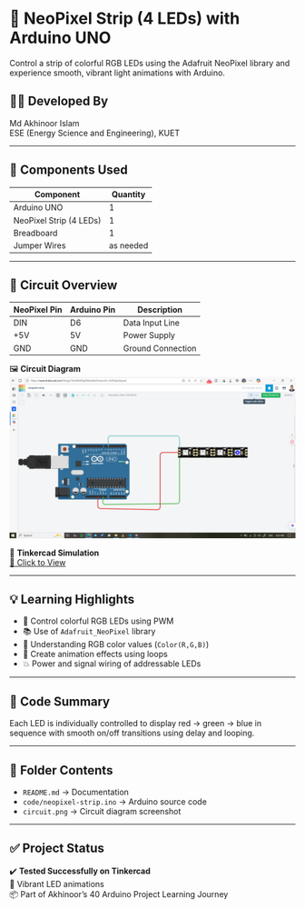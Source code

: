 # 🌈 NeoPixel Strip (4 LEDs) with Arduino UNO

Control a strip of colorful RGB LEDs using the Adafruit NeoPixel library and experience smooth, vibrant light animations with Arduino.

## 👨‍🎓 Developed By
Md Akhinoor Islam  
ESE (Energy Science and Engineering), KUET

---

## 🔧 Components Used

| Component             | Quantity |
|------------------------|----------|
| Arduino UNO             | 1        |
| NeoPixel Strip (4 LEDs) | 1        |
| Breadboard              | 1        |
| Jumper Wires            | as needed |

---

## 🔌 Circuit Overview

| NeoPixel Pin | Arduino Pin | Description      |
|--------------|-------------|------------------|
| DIN          | D6          | Data Input Line  |
| +5V          | 5V          | Power Supply     |
| GND          | GND         | Ground Connection |

🖼️ **Circuit Diagram**  
![circuit](circuit.png)

🔗 **Tinkercad Simulation**  
[🔗 Click to View](https://www.tinkercad.com/things/14mb9UB3gDW-neopixel-strip)

---

## 💡 Learning Highlights

- 🎨 Control colorful RGB LEDs using PWM
- 📚 Use of `Adafruit_NeoPixel` library
- 🧠 Understanding RGB color values (`Color(R,G,B)`)
- 🔁 Create animation effects using loops
- 💥 Power and signal wiring of addressable LEDs

---

## 📜 Code Summary

Each LED is individually controlled to display red → green → blue in sequence with smooth on/off transitions using delay and looping.

---

## 📂 Folder Contents

- `README.md` → Documentation  
- `code/neopixel-strip.ino` → Arduino source code  
- `circuit.png` → Circuit diagram screenshot  

---

## ✅ Project Status

✔️ **Tested Successfully on Tinkercad**  
🌈 Vibrant LED animations  
📦 Part of Akhinoor’s 40 Arduino Project Learning Journey  
